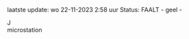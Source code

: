 laatste update: 
wo 22-11-2023  2:58   uur 
Status: FAALT - geel - 
<div class="service R">J</div><div class="service Y">microstation</div>